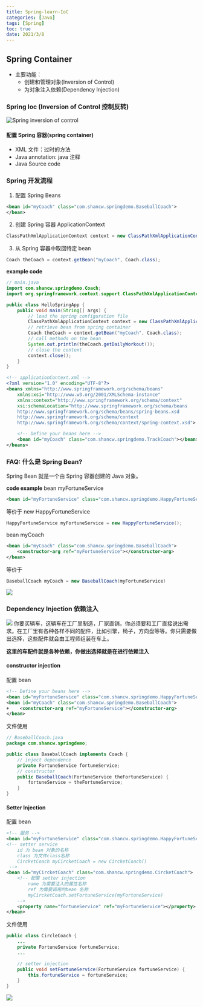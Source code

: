 ```yaml
---
title: Spring-learn-IoC
categories: [Java]
tags: [Spring]
toc: true
date: 2021/3/8
---
```


## Spring Container

- 主要功能：
  - 创建和管理对象(Inversion of Control)
  - 为对象注入依赖(Dependency Injection)

### Spring Ioc (Inversion of Control 控制反转)

<img src="Spring-container.png" alt="Spring inversion of control">

#### 配置 Spring 容器(spring container)

- XML 文件：过时的方法
- Java annotation: java 注释
- Java Source code

### Spring 开发流程

1. 配置 Spring Beans

```XML
<bean id="myCoach" class="com.shancw.springdemo.BaseballCoach">
</bean>
```

2. 创建 Spring 容器 ApplicationContext

```java
ClassPathXmlApplicationContext context = new ClassPathXmlApplicationContext("applicationContext.xml")
```

3. 从 Spring 容器中取回特定 bean

```java
Coach theCoach = context.getBean("myCoach", Coach.class);
```

**example code**

```java
// main.java
import com.shancw.springdemo.Coach;
import org.springframework.context.support.ClassPathXmlApplicationContext;

public class HelloSpringApp {
    public void main(String[] args) {
        // load the spring configuration file
        ClassPathXmlApplicationContext context = new ClassPathXmlApplicationContext("applicationContext");
        // retrieve bean from spring container
        Coach theCoach = context.getBean("myCoach", Coach.class);
        // call methods on the bean
        System.out.println(theCoach.getDailyWorkout());
        // close the context
        context.close();
    }
}
```

```xml
<!-- applicationContext.xml -->
<?xml version="1.0" encoding="UTF-8"?>
<beans xmlns="http://www.springframework.org/schema/beans"
    xmlns:xsi="http://www.w3.org/2001/XMLSchema-instance"
    xmlns:context="http://www.springframework.org/schema/context"
    xsi:schemaLocation="http://www.springframework.org/schema/beans
    http://www.springframework.org/schema/beans/spring-beans.xsd
    http://www.springframework.org/schema/context
    http://www.springframework.org/schema/context/spring-context.xsd">

    <!-- Define your beans here -->
    <bean id="myCoach" class="com.shancw.springdemo.TrackCoach"></bean>
</beans>
```

### FAQ: 什么是 Spring Bean?

Spring Bean 就是一个由 Spring 容器创建的 Java 对象。

**code example**
bean myFortuneService

```xml
<bean id="myFortuneService" class="com.shancw.springdemo.HappyFortuneService"></bean>
```

等价于 new HappyFortuneService

```java
HappyFortuneService myFortuneService = new HappyFortuneService();
```

bean myCoach

```xml
<bean id="myCoach" class="com.shancw.springdemo.BaseballCoach">
    <constructor-arg ref="myFortuneService"></constructor-arg>
</bean>
```

等价于

```java
BaseballCoach myCoach = new BaseballCoach(myFortuneService)
```

<img src="ioc.jpg">

### Dependency Injection 依赖注入

<img src="dependence-injection.jpg">
你要买辆车，这辆车在工厂里制造，厂家直销，你必须要和工厂直接说出需求。在工厂里有各种各样不同的配件，比如引擎，椅子，方向盘等等。你只需要做出选择，这些配件就会由工程师组装在车上。

**这里的车配件就是各种依赖，你做出选择就是在进行依赖注入**

#### constructor injection

配置 bean

```xml
<!-- Define your beans here -->
<bean id="myFortuneService" class="com.shancw.springdemo.HappyFortuneService"></bean>
<bean id="myCoach" class="com.shancw.springdemo.BaseballCoach">
+    <constructor-arg ref="myFortuneService"></constructor-arg>
</bean>
```

文件使用

```java
// BaseballCoach.java
package com.shancw.springdemo;

public class BaseballCoach implements Coach {
    // inject dependence
    private FortuneService fortuneService;
    // constructor
    public BaseballCoach(FortuneService theFortuneService) {
        fortuneService = theFortuneService;
    }
}

```

#### Setter Injection

配置 bean

```xml
<!-- 服务 -->
<bean id="myFortuneService" class="com.shancw.springdemo.HappyFortuneService"></bean>
<!-- setter service
    id 为 bean 对象的名称
    class 为文件class名称
    CircketCoach myCircketCoach = new CircketCoach()
 -->
<bean id="myCircketCoach" class="com.shancw.springdemo.CircketCoach">
    <!-- 配置 setter injection
        name 为需要注入的属性名称
        ref 为需要调用的bean 名称
        myCircketCoach.setFortuneService(myFortuneService)
    -->
    <property name="fortuneService" ref="myFortuneService"></property>
</bean>
```

文件使用

```java
public class CircleCoach {
    ...
    private FortuneService fortuneService;
    ...

    // setter injection
    public void setFortuneService(FortuneService fortuneService) {
        this.fortuneService = fortuneService;
    }
}
```

<img src="setter-injection.png">
